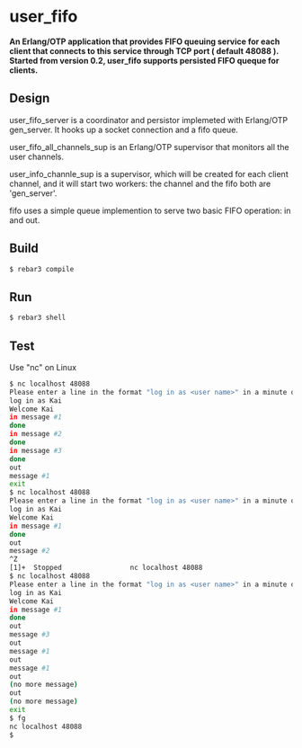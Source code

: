 user_fifo
=========

**An Erlang/OTP application that provides FIFO queuing service for each client that connects to this service through TCP port ( default 48088 ).**
**Started from version 0.2, user_fifo supports persisted FIFO queque for clients.**


Design
------

user_fifo_server is a coordinator and persistor implemeted with Erlang/OTP gen_server. It hooks up a socket connection and a fifo queue.

user_fifo_all_channels_sup is an Erlang/OTP supervisor that monitors all the user channels.

user_info_channle_sup is a supervisor, which will be created for each client channel, and it will start two workers: the channel and the fifo both are 'gen_server'.

fifo uses a simple queue implemention to serve two basic FIFO operation: in and out.

Build
-----

```bash
$ rebar3 compile
```


Run
---

```bash
$ rebar3 shell
```

Test
----

Use "nc" on Linux

```bash
$ nc localhost 48088
Please enter a line in the format "log in as <user name>" in a minute or you will be disconnected
log in as Kai
Welcome Kai
in message #1
done
in message #2
done
in message #3
done
out
message #1
exit
$ nc localhost 48088
Please enter a line in the format "log in as <user name>" in a minute or you will be disconnected
log in as Kai
Welcome Kai
in message #1
done
out
message #2
^Z
[1]+  Stopped                 nc localhost 48088
$ nc localhost 48088
Please enter a line in the format "log in as <user name>" in a minute or you will be disconnected
log in as Kai
Welcome Kai
in message #1
done
out
message #3
out
message #1
out
message #1
out
(no more message)
out
(no more message)
exit
$ fg
nc localhost 48088
$
```

